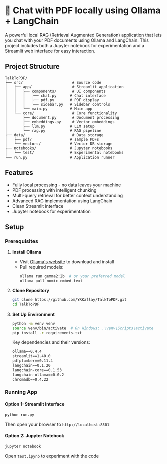 # 🤖 Chat with PDF locally using Ollama + LangChain

A powerful local RAG (Retrieval Augmented Generation) application that lets you chat with your PDF documents using Ollama and LangChain. This project includes both a Jupyter notebook for experimentation and a Streamlit web interface for easy interaction.

## Project Structure
```
TalkToPDF/
├── src/                      # Source code
│   ├── app/                  # Streamlit application
│   │   ├── components/       # UI components
│   │   │   ├── chat.py      # Chat interface
│   │   │   ├── pdf.py       # PDF display
│   │   │   └── sidebar.py   # Sidebar controls
│   │   └── main.py          # Main app
│   └── core/                 # Core functionality
│       ├── document.py       # Document processing
│       ├── embeddings.py     # Vector embeddings
│       ├── llm.py           # LLM setup
│       └── rag.py           # RAG pipeline
├── data/                     # Data storage
│   ├── pdf/                 # sample PDFs
│   └── vectors/             # Vector DB storage
├── notebooks/               # Jupyter notebooks
│   └── test/                # Experimental notebooks
└── run.py                   # Application runner
```

## Features

- Fully local processing - no data leaves your machine
- PDF processing with intelligent chunking
- Multi-query retrieval for better context understanding
- Advanced RAG implementation using LangChain
- Clean Streamlit interface
- Jupyter notebook for experimentation

## Setup

### Prerequisites

1. **Install Ollama**
   - Visit [Ollama's website](https://ollama.ai) to download and install
   - Pull required models:
     ```bash
     ollama run gemma2:2b  # or your preferred model
     ollama pull nomic-embed-text
     ```

2. **Clone Repository**
   ```bash
   git clone https://github.com/YRKaflay/TalkToPDF.git
   cd TalkToPDF
   ```

3. **Set Up Environment**
   ```bash
   python -m venv venv
   source venv/bin/activate  # On Windows: .\venv\Scripts\activate
   pip install -r requirements.txt
   ```

   Key dependencies and their versions:
   ```txt
   ollama==0.4.4
   streamlit==1.40.0
   pdfplumber==0.11.4
   langchain==0.1.20
   langchain-core==0.1.53
   langchain-ollama==0.0.2
   chromadb==0.4.22
   ```

### Running App

#### Option 1: Streamlit Interface
```bash
python run.py
```
Then open your browser to `http://localhost:8501`


#### Option 2: Jupyter Notebook
```bash
jupyter notebook
```
Open `test.ipynb` to experiment with the code
